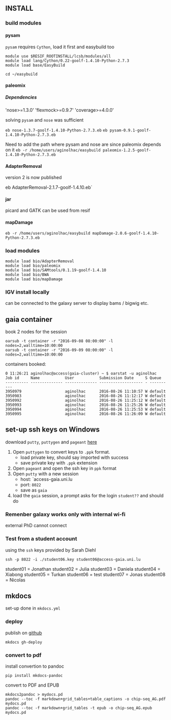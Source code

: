 
## INSTALL

### build modules

#### pysam

`pysam` requires `Cython`, load it first and easybuild too
```
module use $RESIF_ROOTINSTALL/lcsb/modules/all
module load lang/Cython/0.22-goolf-1.4.10-Python-2.7.3
module load base/EasyBuild
```

`cd ~/easybuild`



#### paleomix


##### Dependencies

'nose>=1.3.0'
'flexmock>=0.9.7'
'coverage>=4.0.0'

solving `pysam` and `nose` was sufficient

`eb nose-1.3.7-goolf-1.4.10-Python-2.7.3.eb`
`eb pysam-0.9.1-goolf-1.4.10-Python-2.7.3.eb`


Need to add the path where pysam and nose are since paleomix depends on it
`eb -r /home/users/aginolhac/easybuild paleomix-1.2.5-goolf-1.4.10-Python-2.7.3.eb`

#### AdapterRemoval

version 2 is now published

eb AdapterRemoval-2.1.7-goolf-1.4.10.eb`


#### jar


picard and GATK can be used from resif 


#### mapDamage

`eb -r /home/users/aginolhac/easybuild mapDamage-2.0.6-goolf-1.4.10-Python-2.7.3.eb`

### load modules

```
module load bio/AdapterRemoval
module load bio/paleomix
module load bio/SAMtools/0.1.19-goolf-1.4.10
module load bio/BWA
module load bio/mapDamage
```

### IGV install locally

can be connected to the galaxy server to display bams / bigwig etc.

## gaia container

book 2 nodes for the session

```
oarsub -t container -r "2016-09-08 08:00:00" -l nodes=2,walltime=10:00:00
oarsub -t container -r "2016-09-09 08:00:00" -l nodes=2,walltime=10:00:00
```

containers booked:
```
0 11:26:21 aginolhac@access(gaia-cluster) ~ $ oarstat -u aginolhac
Job id     Name           User           Submission Date     S Queue
---------- -------------- -------------- ------------------- - ----------
3950979                   aginolhac      2016-08-26 11:10:57 W default   
3950983                   aginolhac      2016-08-26 11:12:17 W default   
3950992                   aginolhac      2016-08-26 11:25:12 W default   
3950993                   aginolhac      2016-08-26 11:25:26 W default   
3950994                   aginolhac      2016-08-26 11:25:53 W default   
3950995                   aginolhac      2016-08-26 11:26:09 W default
```

## set-up ssh keys on Windows

download `putty`, `puttygen` and `pageant` [here](http://www.chiark.greenend.org.uk/~sgtatham/putty/download.html)

1. Open `puttygen` to convert keys to `.ppk` format. 
    * load private key, should say imported with success
    * save private key with `.ppk` extension
1. Open `pageant` and open the ssh key in `ppk` format
1. Open `putty` with a new session
    * host: `access-gaia.uni.lu
    * port: `8022`
    * save as `gaia`
1. load the `gaia` session, a prompt asks for the login `student??` and should do


### Remenber galaxy works only with internal wi-fi

external PhD cannot connect


### Test from a student account

using the `ssh` keys provided by Sarah Diehl

`ssh -p 8022 -i ./student06.key student06@access-gaia.uni.lu`

student01 = Jonathan
student02 = Julia
student03 = Daniela
student04 = Xiabong
student05 = Turkan
student06 = test
student07 = Jonas
student08 = Nicolas

## mkdocs

set-up done in `mkdocs.yml`

### deploy

publish on [github](http://ginolhac.github.io/chip-seq/)
```
mkdocs gh-deploy
```

### convert to pdf

install convertion to pandoc 
```
pip install mkdocs-pandoc
```

convert to PDF and EPUB
```
mkdocs2pandoc > mydocs.pd
pandoc --toc -f markdown+grid_tables+table_captions -o chip-seq_AG.pdf mydocs.pd
pandoc --toc -f markdown+grid_tables -t epub -o chip-seq_AG.epub mydocs.pd
```
